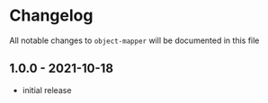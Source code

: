 # Changelog

All notable changes to `object-mapper` will be documented in this file

## 1.0.0 - 2021-10-18

- initial release

